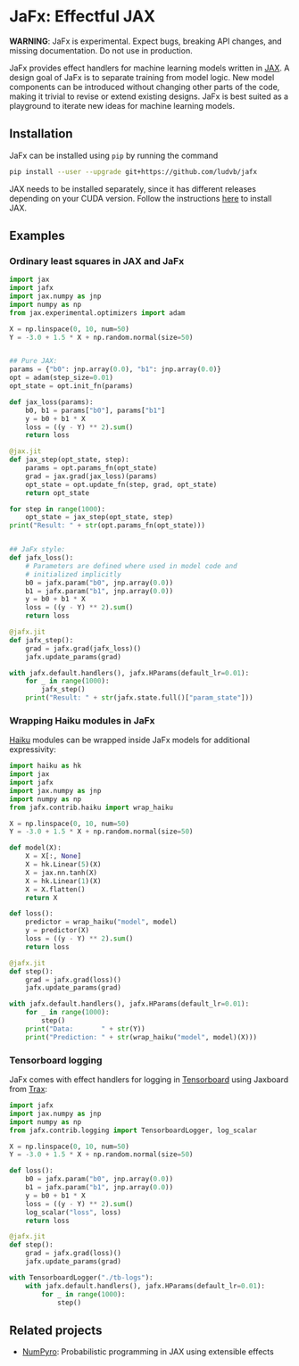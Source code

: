 # JaFx: Effectful JAX

**WARNING**:
JaFx is experimental.
Expect bugs, breaking API changes, and missing documentation.
Do not use in production.

JaFx provides effect handlers for machine learning models written in [JAX](https://github.com/google/jax).
A design goal of JaFx is to separate training from model logic.
New model components can be introduced without changing other parts of the code, making it trivial to revise or extend existing designs.
JaFx is best suited as a playground to iterate new ideas for machine learning models.


## Installation

JaFx can be installed using `pip` by running the command

``` sh
pip install --user --upgrade git+https://github.com/ludvb/jafx
```

JAX needs to be installed separately, since it has different releases depending on your CUDA version.
Follow the instructions [here](https://github.com/google/jax#installation) to install JAX.


## Examples

### Ordinary least squares in JAX and JaFx

``` python
import jax
import jafx
import jax.numpy as jnp
import numpy as np
from jax.experimental.optimizers import adam

X = np.linspace(0, 10, num=50)
Y = -3.0 + 1.5 * X + np.random.normal(size=50)


## Pure JAX:
params = {"b0": jnp.array(0.0), "b1": jnp.array(0.0)}
opt = adam(step_size=0.01)
opt_state = opt.init_fn(params)

def jax_loss(params):
    b0, b1 = params["b0"], params["b1"]
    y = b0 + b1 * X
    loss = ((y - Y) ** 2).sum()
    return loss

@jax.jit
def jax_step(opt_state, step):
    params = opt.params_fn(opt_state)
    grad = jax.grad(jax_loss)(params)
    opt_state = opt.update_fn(step, grad, opt_state)
    return opt_state

for step in range(1000):
    opt_state = jax_step(opt_state, step)
print("Result: " + str(opt.params_fn(opt_state)))


## JaFx style:
def jafx_loss():
    # Parameters are defined where used in model code and
    # initialized implicitly
    b0 = jafx.param("b0", jnp.array(0.0))
    b1 = jafx.param("b1", jnp.array(0.0))
    y = b0 + b1 * X
    loss = ((y - Y) ** 2).sum()
    return loss

@jafx.jit
def jafx_step():
    grad = jafx.grad(jafx_loss)()
    jafx.update_params(grad)

with jafx.default.handlers(), jafx.HParams(default_lr=0.01):
    for _ in range(1000):
        jafx_step()
    print("Result: " + str(jafx.state.full()["param_state"]))
```


### Wrapping Haiku modules in JaFx

[Haiku](https://github.com/deepmind/dm-haiku) modules can be wrapped inside JaFx models for additional expressivity:

``` python
import haiku as hk
import jax
import jafx
import jax.numpy as jnp
import numpy as np
from jafx.contrib.haiku import wrap_haiku

X = np.linspace(0, 10, num=50)
Y = -3.0 + 1.5 * X + np.random.normal(size=50)

def model(X):
    X = X[:, None]
    X = hk.Linear(5)(X)
    X = jax.nn.tanh(X)
    X = hk.Linear(1)(X)
    X = X.flatten()
    return X

def loss():
    predictor = wrap_haiku("model", model)
    y = predictor(X)
    loss = ((y - Y) ** 2).sum()
    return loss

@jafx.jit
def step():
    grad = jafx.grad(loss)()
    jafx.update_params(grad)

with jafx.default.handlers(), jafx.HParams(default_lr=0.01):
    for _ in range(1000):
        step()
    print("Data:       " + str(Y))
    print("Prediction: " + str(wrap_haiku("model", model)(X)))
```


### Tensorboard logging

JaFx comes with effect handlers for logging in [Tensorboard](https://github.com/tensorflow/tensorboard) using Jaxboard from [Trax](https://github.com/google/trax):

``` python
import jafx
import jax.numpy as jnp
import numpy as np
from jafx.contrib.logging import TensorboardLogger, log_scalar

X = np.linspace(0, 10, num=50)
Y = -3.0 + 1.5 * X + np.random.normal(size=50)

def loss():
    b0 = jafx.param("b0", jnp.array(0.0))
    b1 = jafx.param("b1", jnp.array(0.0))
    y = b0 + b1 * X
    loss = ((y - Y) ** 2).sum()
    log_scalar("loss", loss)
    return loss

@jafx.jit
def step():
    grad = jafx.grad(loss)()
    jafx.update_params(grad)

with TensorboardLogger("./tb-logs"):
    with jafx.default.handlers(), jafx.HParams(default_lr=0.01):
        for _ in range(1000):
            step()
```


## Related projects

- [NumPyro](https://github.com/pyro-ppl/numpyro/): Probabilistic programming in JAX using extensible effects
